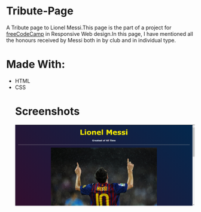 # Tribute-Page
A Tribute page to Lionel Messi.This page is the part of a project for [freeCodeCamp](https://www.freecodecamp.org/) in Responsive Web design.In this page, I have mentioned all the honours received by Messi both in by club and in individual type.

# Made With:
<ul>
  <li>HTML</li>
  <li>CSS</li>
  
# Screenshots
![](images/ss1.png)
